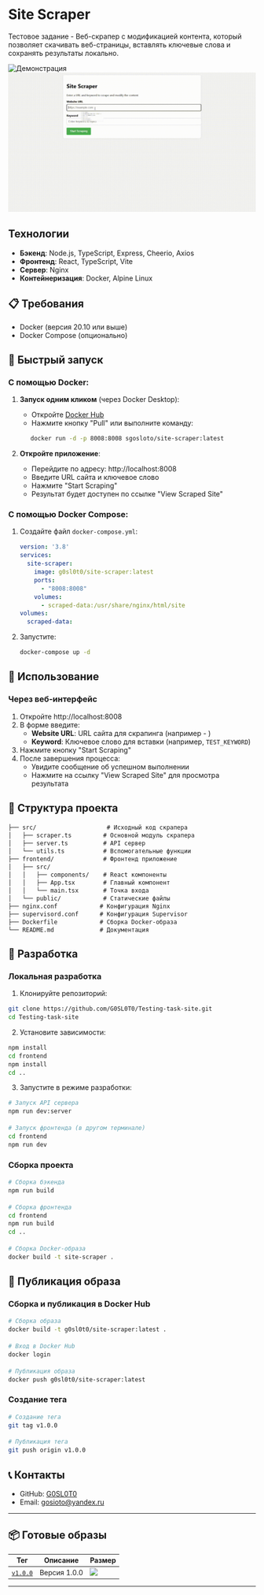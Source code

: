 

# Site Scraper

Тестовое задание - Веб-скрапер с модификацией контента, который позволяет скачивать веб-страницы, вставлять ключевые слова и сохранять результаты локально.

![Демонстрация](https://i.imgur.com/a/nkuJyNz.gif)
![Демонстрация](assets/Test-task.gif)

## Технологии

- **Бэкенд**: Node.js, TypeScript, Express, Cheerio, Axios
- **Фронтенд**: React, TypeScript, Vite
- **Сервер**: Nginx
- **Контейнеризация**: Docker, Alpine Linux

## 📋 Требования

- Docker (версия 20.10 или выше)
- Docker Compose (опционально)

## 🚀 Быстрый запуск

### С помощью Docker:

1. **Запуск одним кликом** (через Docker Desktop):
   - Откройте [Docker Hub](https://hub.docker.com)
   - Нажмите кнопку "Pull" или выполните команду:
   ```bash
      docker run -d -p 8008:8008 sgosloto/site-scraper:latest
   ```

2. **Откройте приложение**:
   - Перейдите по адресу: http://localhost:8008
   - Введите URL сайта и ключевое слово
   - Нажмите "Start Scraping"
   - Результат будет доступен по ссылке "View Scraped Site"

### С помощью Docker Compose:

1. Создайте файл `docker-compose.yml`:
   ```yaml
   version: '3.8'
   services:
     site-scraper:
       image: g0sl0t0/site-scraper:latest
       ports:
         - "8008:8008"
       volumes:
         - scraped-data:/usr/share/nginx/html/site
   volumes:
     scraped-data:
   ```

2. Запустите:
   ```bash
   docker-compose up -d
   ```

## 📖 Использование

### Через веб-интерфейс

1. Откройте http://localhost:8008
2. В форме введите:
   - **Website URL**: URL сайта для скрапинга (например - )
   - **Keyword**: Ключевое слово для вставки (например, `TEST_KEYWORD`)
3. Нажмите кнопку "Start Scraping"
4. После завершения процесса:
   - Увидите сообщение об успешном выполнении
   - Нажмите на ссылку "View Scraped Site" для просмотра результата

## 📁 Структура проекта

```
├── src/                    # Исходный код скрапера
│   ├── scraper.ts         # Основной модуль скрапера
│   ├── server.ts          # API сервер
│   └── utils.ts           # Вспомогательные функции
├── frontend/              # Фронтенд приложение
│   ├── src/
│   │   ├── components/    # React компоненты
│   │   ├── App.tsx        # Главный компонент
│   │   └── main.tsx       # Точка входа
│   └── public/            # Статические файлы
├── nginx.conf            # Конфигурация Nginx
├── supervisord.conf      # Конфигурация Supervisor
├── Dockerfile            # Сборка Docker-образа
└── README.md             # Документация
```

## 🔧 Разработка

### Локальная разработка

1. Клонируйте репозиторий:
```bash
git clone https://github.com/G0SL0T0/Testing-task-site.git
cd Testing-task-site
```

2. Установите зависимости:
```bash
npm install
cd frontend
npm install
cd ..
```

3. Запустите в режиме разработки:
```bash
# Запуск API сервера
npm run dev:server

# Запуск фронтенда (в другом терминале)
cd frontend
npm run dev
```

### Сборка проекта

```bash
# Сборка бэкенда
npm run build

# Сборка фронтенда
cd frontend
npm run build
cd ..

# Сборка Docker-образа
docker build -t site-scraper .
```

## 🐳 Публикация образа

### Сборка и публикация в Docker Hub

```bash
# Сборка образа
docker build -t g0sl0t0/site-scraper:latest .

# Вход в Docker Hub
docker login

# Публикация образа
docker push g0sl0t0/site-scraper:latest
```

### Создание тега

```bash
# Создание тега
git tag v1.0.0

# Публикация тега
git push origin v1.0.0
```

## 📞 Контакты

- GitHub: [G0SL0T0](https://github.com/G0SL0T0)
- Email: gosioto@yandex.ru

---

## 📦 Готовые образы

| Тег | Описание | Размер |
|-----|----------|-------|
| [`v1.0.0`](https://hub.docker.com/repository/docker/sgosloto/site-scraper) | Версия 1.0.0 | ![](https://img.shields.io/docker/image-size/g0sl0t0/site-scraper/v1.0.0) |

---
